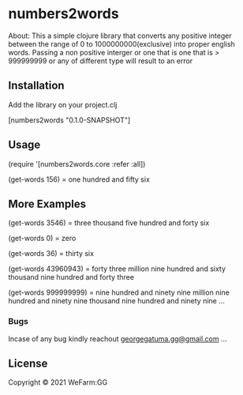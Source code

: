 # numbers2words

About: This a simple clojure library that converts any positive integer between the range of 0 to 1000000000(exclusive) into proper english words.
       Passing a non positive interger or one that is one that is > 999999999 or any of different type will result to an error

## Installation
Add the library on your project.clj

[numbers2words "0.1.0-SNAPSHOT"]

## Usage

(require '[numbers2words.core :refer :all])

(get-words 156) = one hundred and fifty six


## More Examples

(get-words 3546) = three thousand five hundred and forty six

(get-words 0) = zero

(get-words 36) = thirty six

(get-words 43960943) = forty three million nine hundred and sixty thousand nine hundred and forty three

(get-words 999999999) = nine hundred and ninety nine million nine hundred and ninety nine thousand nine hundred and ninety nine
...

### Bugs

Incase of any bug kindly reachout georgegatuma.gg@gmail.com
...

## License

Copyright © 2021 WeFarm:GG
